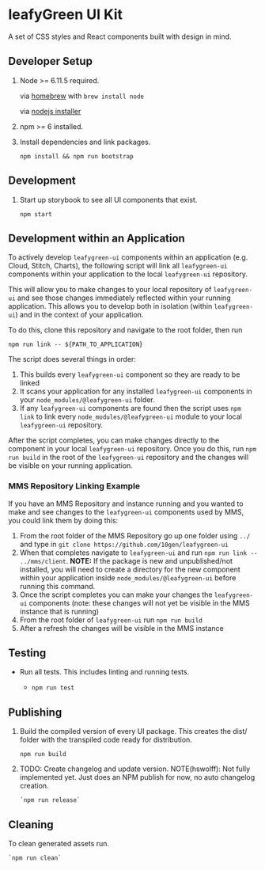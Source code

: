 # leafyGreen UI Kit

A set of CSS styles and React components built with design in mind.

## Developer Setup

1. Node >= 6.11.5 required.

   via [homebrew](https://brew.sh/) with `brew install node`

   via [nodejs installer](https://nodejs.org/en/)

1. npm >= 6 installed.

1. Install dependencies and link packages.

   `npm install && npm run bootstrap`

## Development

1. Start up storybook to see all UI components that exist.

   `npm start`

## Development within an Application

To actively develop `leafygreen-ui` components within an application (e.g. Cloud, Stitch, Charts), the following script will link all `leafygreen-ui` components within your application to the local `leafygreen-ui` repository.

This will allow you to make changes to your local repository of `leafygreen-ui` and see those changes immediately reflected within your running application. This allows you to develop both in isolation (within `leafygreen-ui`) and in the context of your application.

To do this, clone this repository and navigate to the root folder, then run

`npm run link -- ${PATH_TO_APPLICATION}`

The script does several things in order:

1. This builds every `leafygreen-ui` component so they are ready to be linked
2. It scans your application for any installed `leafygreen-ui` components in your `node_modules/@leafygreen-ui` folder.
3. If any `leafygreen-ui` components are found then the script uses `npm link` to link every `node_modules/@leafygreen-ui` module to your local `leafygreen-ui` repository.

After the script completes, you can make changes directly to the component in your local `leafygreen-ui` repository. Once you do this, run `npm run build` in the root of the `leafygreen-ui` repository and the changes will be visible on your running application.

### MMS Repository Linking Example

If you have an MMS Repository and instance running and you wanted to make and see changes to the `leafygreen-ui` components used by MMS, you could link them by doing this:

1. From the root folder of the MMS Repository go up one folder using `../` and type in `git clone https://github.com/10gen/leafygreen-ui`
2. When that completes navigate to `leafygreen-ui` and run `npm run link -- ../mms/client`.
  **NOTE:** If the package is new and unpublished/not installed, you will need to create a directory for the new component within your application inside `node_modules/@leafygreen-ui` before running this command.
3. Once the script completes you can make your changes the `leafygreen-ui` components (note: these changes will not yet be visible in the MMS instance that is running)
4. From the root folder of `leafygreen-ui` run `npm run build`
5. After a refresh the changes will be visible in the MMS instance

## Testing

- Run all tests. This includes linting and running tests.

  - `npm run test`

## Publishing

1.  Build the compiled version of every UI package. This creates the dist/ folder with the transpiled code ready for distribution.

    `npm run build`

2.  TODO: Create changelog and update version.
    NOTE(hswolff): Not fully implemented yet. Just does an NPM publish for now, no auto changelog creation.

        `npm run release`

## Cleaning

To clean generated assets run.

    `npm run clean`
